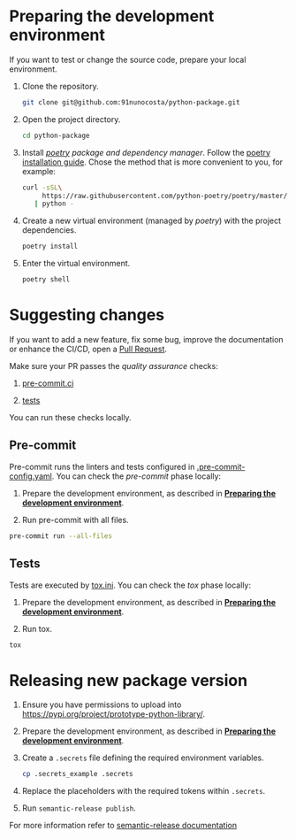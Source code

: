 
# Preparing the development environment

If you want to test or change the source code, prepare your local environment.

1. Clone the repository.

   ```bash
   git clone git@github.com:91nunocosta/python-package.git
   ```

2. Open the project directory.

   ```bash
   cd python-package
   ```

3. Install [_poetry_](https://python-poetry.org/) _package and dependency manager_.
Follow the [poetry installation guide](https://python-poetry.org/docs/#installation).
Chose the method that is more convenient to you, for example:

   ```bash
   curl -sSL\
        https://raw.githubusercontent.com/python-poetry/poetry/master/get-poetry.py \
      | python -
   ```

4. Create a new virtual environment (managed by _poetry_) with the project dependencies.

   ```bash
   poetry install
   ```

5. Enter the virtual environment.

   ```bash
   poetry shell
   ```

# Suggesting changes

If you want to add a new feature, fix some bug, improve the documentation
or enhance the CI/CD, open a
[Pull Request](https://docs.github.com/en/pull-requests/collaborating-with-pull-requests/proposing-changes-to-your-work-with-pull-requests/about-pull-requests).

Make sure your PR passes the _quality assurance_ checks:

1. [pre-commit.ci](https://results.pre-commit.ci/repo/github/426730867)

2. [tests](https://github.com/91nunocosta/prototype-python-library/actions/workflows/test.yml)

You can run these checks locally.

## Pre-commit

Pre-commit runs the linters and tests configured in
[.pre-commit-config.yaml](./.pre-commit-config.yaml).
You can check the _pre-commit_ phase locally:

1. Prepare the development environment, as described in
[**Preparing the development environment**](#preparing-the-development-environment).

2. Run pre-commit with all files.

```bash
pre-commit run --all-files
```

## Tests

Tests are executed by [tox.ini](./tox.ini).
You can check the _tox_ phase locally:

1. Prepare the development environment, as described in
[**Preparing the development environment**](#preparing-the-development-environment).

2. Run tox.

```bash
tox
```

# Releasing new package version

1. Ensure you have permissions to upload into https://pypi.org/project/prototype-python-library/.

2. Prepare the development environment, as described in
[**Preparing the development environment**](#preparing-the-development-environment).

3. Create a `.secrets` file defining the required environment variables.

   ```bash
   cp .secrets_example .secrets
   ```

4. Replace the placeholders with the required tokens within `.secrets`.

5. Run `semantic-release publish`.

For more information refer to [semantic-release documentation](https://python-semantic-release.readthedocs.io/en/latest/)
